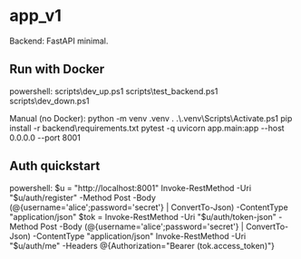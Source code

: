 # app_v1
Backend: FastAPI minimal.

## Run with Docker
powershell:
  scripts\\dev_up.ps1
  scripts\\test_backend.ps1
  scripts\\dev_down.ps1

Manual (no Docker):
  python -m venv .venv
  . .\\.venv\\Scripts\\Activate.ps1
  pip install -r backend\\requirements.txt
  pytest -q
  uvicorn app.main:app --host 0.0.0.0 --port 8001

## Auth quickstart
powershell:
  $u = "http://localhost:8001"
  Invoke-RestMethod -Uri "$u/auth/register" -Method Post -Body (@{username='alice';password='secret'} | ConvertTo-Json) -ContentType "application/json"
  $tok = Invoke-RestMethod -Uri "$u/auth/token-json" -Method Post -Body (@{username='alice';password='secret'} | ConvertTo-Json) -ContentType "application/json"
  Invoke-RestMethod -Uri "$u/auth/me" -Headers @{Authorization="Bearer $($tok.access_token)"}
